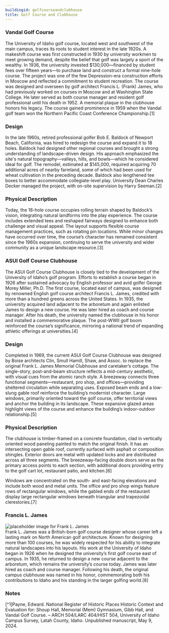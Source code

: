 ```yaml
---
buildingid: golfcourseandclubhouse
title: Golf Course and Clubhouse
---
```

### Vandal Golf Course 

The University of Idaho golf course, located west and southwest of the main campus, traces its roots to student interest in the late 1920s. A makeshift course was first constructed in 1930 by university workmen to meet growing demand, despite the belief that golf was largely a sport of the wealthy. In 1936, the university invested $130,000—financed by student fees over fifteen years—to purchase land and construct a formal nine-hole course. The project was one of the few Depression-era construction efforts in Moscow and reflected a commitment to student recreation. The course was designed and overseen by golf architect Francis L. (Frank) James, who had previously worked on courses in Moscow and at Washington State College. He later served as both course manager and resident golf professional until his death in 1952. A memorial plaque in the clubhouse honors his legacy. The course gained prominence in 1959 when the Vandal golf team won the Northern Pacific Coast Conference Championship.[1]   

### Design
In the late 1960s, retired professional golfer Bob E. Baldock of Newport Beach, California, was hired to redesign the course and expand it to 18 holes. Baldock had designed other regional courses and brought a strong understanding of landscape-driven design. His approach emphasized the site's natural topography—valleys, hills, and bowls—which he considered ideal for golf. The remodel, estimated at $145,000, required acquiring 70 additional acres of nearby farmland, some of which had been used for wheat cultivation in the preceding decade. Baldock also lengthened tee boxes to better accommodate collegiate-level play. University Dean Charles Decker managed the project, with on-site supervision by Harry Seeman.[2]   

### Physical Description
Today, the 18-hole course occupies rolling terrain shaped by Baldock’s vision, integrating natural landforms into the play experience. The course includes extended tees and reshaped fairways designed to enhance both challenge and visual appeal. The layout supports flexible course management practices, such as rotating pin locations. While minor changes have occurred over time, the course’s character has remained consistent since the 1960s expansion, continuing to serve the university and wider community as a unique landscape resource.[3]  

### ASUI Golf Course Clubhouse
The ASUI Golf Course Clubhouse is closely tied to the development of the University of Idaho’s golf program. Efforts to establish a course began in 1926 after sustained advocacy by English professor and avid golfer George Morey Miller, Ph.D. The first course, located east of campus, was designed by renowned English golf course architect Francis L. James, credited with more than a hundred greens across the United States. In 1935, the university acquired land adjacent to the arboretum and again enlisted James to design a new course. He was later hired as coach and course manager. After his death, the university named the clubhouse in his honor and installed a commemorative plaque. The post-WWII golf boom reinforced the course’s significance, mirroring a national trend of expanding athletic offerings at universities.[4]

### Design
Completed in 1969, the current ASUI Golf Course Clubhouse was designed by Boise architects Clin, Smull Hamill, Shaw, and Assoc. to replace the original Frank L. James Memorial Clubhouse and caretaker’s cottage. The single-story, post-and-beam structure reflects a mid-century aesthetic, with visual cues from the atomic ranch style. A breezeway connects three functional segments—restaurant, pro shop, and offices—providing sheltered circulation while separating uses. Exposed beam ends and a low-slung gable roof reinforce the building’s modernist character. Large windows, primarily oriented toward the golf course, offer territorial views and anchor the building in its landscape. These expansive glazed areas highlight views of the course and enhance the building’s indoor-outdoor relationship.[5]


### Physical Description
The clubhouse is timber-framed on a concrete foundation, clad in vertically oriented wood paneling painted to match the original finish. It has an intersecting open gable roof, currently surfaced with asphalt or composition shingles. Exterior doors are metal with updated locks and are distributed across all three segments. The breezeway-facing double doors serve as the primary access points to each section, with additional doors providing entry to the golf cart lot, restaurant patio, and kitchen.[6]

Windows are concentrated on the south- and east-facing elevations and include both wood and metal units. The office and pro shop wings feature rows of rectangular windows, while the gabled ends of the restaurant display large rectangular windows beneath triangular and trapezoidal clerestories.[7] 

### Francis L. James  
![placeholder image for Frank L. James](https://bcgolfhouse.com/wp-content/uploads/2019/08/james.jpg)  
Frank L. James was a British-born golf course designer whose career left a lasting mark on North American golf architecture. Known for designing more than 100 courses, he was widely respected for his ability to integrate natural landscapes into his layouts. His work at the University of Idaho began in 1926 when he designed the university’s first golf course east of campus. In 1935, he returned to design a new course adjacent to the arboretum, which remains the university’s course today. James was later hired as coach and course manager. Following his death, the original campus clubhouse was named in his honor, commemorating both his contributions to Idaho and his standing in the larger golfing world.[8]

### Notes  
[^1]Payne, Edward. National Register of Historic Places Historic Context and Evaluation for: Shoup Hall, Memorial (Mem) Gymnasium, Gibb Hall, and Vandal Golf Course. – ARCH 504/LARC 404/HIST 504, University of Idaho Campus Survey, Latah County, Idaho. Unpublished manuscript, May 9, 2024.   
[^2]: Ibid.  
[^3]: Ibid. 
[^4]: Walker-Harmon, Shelley. National Register of Historic Places Historic Context and Evaluation for: ASUI Golf Course Clubhouse, Carol Ryrie Brink Hall, Graduate Art Studio, Radio/TV Center – ARCH 504/LARC 404/HIST 504, University of Idaho Campus Survey, Latah County, Idaho. Unpublished manuscript, April 21, 2024.  
[^5]: Ibid.  
[^6]: Ibid.  
[^7]: Ibid.  
[^8]: BC Golf House Society. “Francis (Frank) James – Golf Architect & Builder Biography.” BC Golf House, June 20, 2020. https://bcgolfhouse.com/francis-frank-james-golf-architect-builder-biography.

